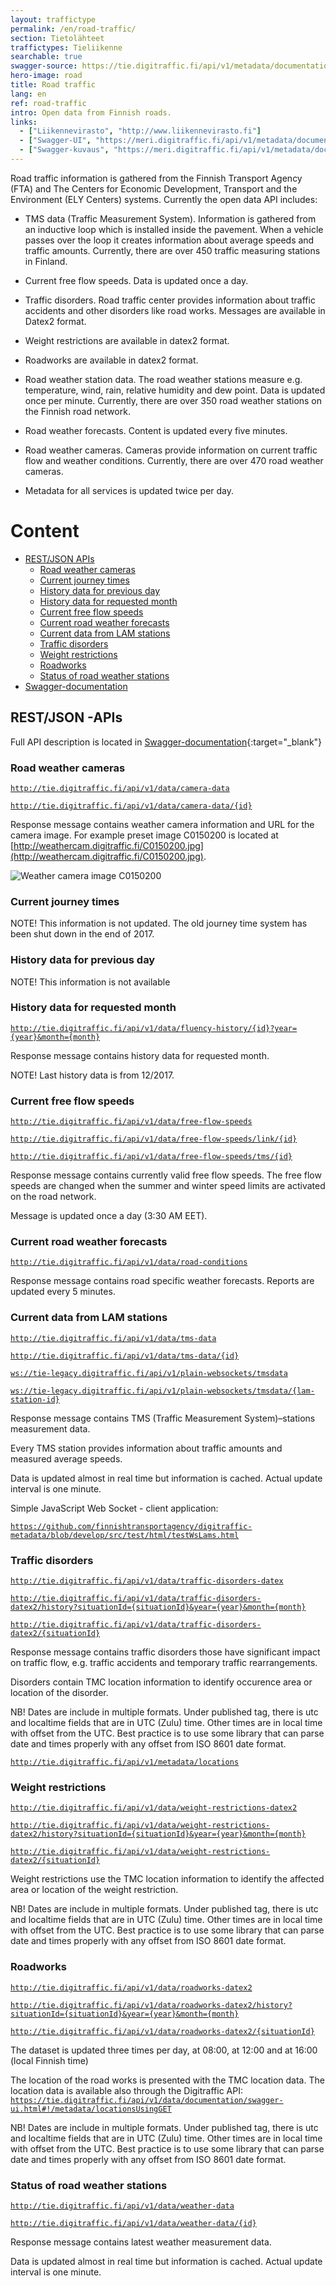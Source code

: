 ```yaml
---
layout: traffictype
permalink: /en/road-traffic/
section: Tietolähteet
traffictypes: Tieliikenne
searchable: true
swagger-source: https://tie.digitraffic.fi/api/v1/metadata/documentation/v2/api-docs?group=metadata-api
hero-image: road
title: Road traffic
lang: en
ref: road-traffic
intro: Open data from Finnish roads.
links:
  - ["Liikennevirasto", "http://www.liikennevirasto.fi"]
  - ["Swagger-UI", "https://meri.digitraffic.fi/api/v1/metadata/documentation/swagger-ui.html#/"]
  - ["Swagger-kuvaus", "https://meri.digitraffic.fi/api/v1/metadata/documentation/v2/api-docs?group=metadata-api"]
---
```


Road traffic information is gathered from the Finnish Transport Agency (FTA) and The Centers for Economic Development, Transport and the Environment (ELY Centers) systems.
Currently the open data API includes:

- TMS data (Traffic Measurement System). Information is gathered from an inductive loop which is installed inside the pavement. When a vehicle passes over the loop it creates information about average speeds and traffic amounts. Currently, there are over 450 traffic measuring stations in Finland.

- Current free flow speeds. Data is updated once a day.

- Traffic disorders. Road traffic center provides information about traffic accidents and other disorders like road works. Messages are available in Datex2 format.

- Weight restrictions are available in datex2 format.

- Roadworks are available in datex2 format.

- Road weather station data. The road weather stations measure e.g. temperature, wind, rain, relative humidity and dew point.  Data is updated once per minute. Currently, there are over 350 road weather stations on the Finnish road network.

- Road weather forecasts. Content is updated every five minutes.

- Road weather cameras. Cameras provide information on current traffic flow and weather conditions. Currently, there are over 470 road weather cameras.

- Metadata for all services is updated twice per day.

# Content
- [REST/JSON APIs](#restjson-apis)
    - [Road weather cameras](#road-weather-cameras)
    - [Current journey times](#current-journey-times)
    - [History data for previous day](#history-data-for-previous-day)
    - [History data for requested month](#history-data-for-requested-month)
    - [Current free flow speeds](#current-free-flow-speeds)
    - [Current road weather forecasts](#current-road-weather-forecasts)
    - [Current data from LAM stations](#current-data-from-lam-stations)
    - [Traffic disorders](#traffic-disorders)
    - [Weight restrictions](#weight-restrictions)
    - [Roadworks](#roadworks)
    - [Status of road weather stations](#status-of-road-weather-stations)
- [Swagger-documentation](#swagger-api)

## REST/JSON -APIs

Full API description is located in [Swagger-documentation](https://tie.digitraffic.fi/api/v1/metadata/documentation/swagger-ui.html){:target="_blank"}

### Road weather cameras

[```http://tie.digitraffic.fi/api/v1/data/camera-data```](http://tie.digitraffic.fi/api/v1/data/camera-data)

[```http://tie.digitraffic.fi/api/v1/data/camera-data/{id}```](http://tie.digitraffic.fi/api/v1/data/camera-data/{id})

Response message contains weather camera information and URL for the camera image. For example preset image C0150200 is located at [http://weathercam.digitraffic.fi/C0150200.jpg](http://weathercam.digitraffic.fi/C0150200.jpg).

![Weather camera image C0150200](https://weathercam.digitraffic.fi/C0150200.jpg)

### Current journey times

NOTE! This information is not updated. The old journey time system has been shut down in the end of 2017.

### History data for previous day 

NOTE! This information is not available

### History data for requested month
[```http://tie.digitraffic.fi/api/v1/data/fluency-history/{id}?year={year}&month={month}```](http://tie.digitraffic.fi/api/v1/data/fluency-history/{id}?year={year}&month={month})

Response message contains history data for requested month.

NOTE! Last history data is from 12/2017.

### Current free flow speeds

[```http://tie.digitraffic.fi/api/v1/data/free-flow-speeds```](http://tie.digitraffic.fi/api/v1/data/free-flow-speeds)

[```http://tie.digitraffic.fi/api/v1/data/free-flow-speeds/link/{id}```](http://tie.digitraffic.fi/api/v1/data/free-flow-speeds/link/{id})

[```http://tie.digitraffic.fi/api/v1/data/free-flow-speeds/tms/{id}```](http://tie.digitraffic.fi/api/v1/data/free-flow-speeds/tms/{id})

Response message contains currently valid free flow speeds. The free flow speeds are changed when the summer and winter speed limits are activated on the road network.

Message is updated once a day (3:30 AM EET).

### Current road weather forecasts

[```http://tie.digitraffic.fi/api/v1/data/road-conditions```](http://tie.digitraffic.fi/api/v1/data/road-conditions)

Response message contains road specific weather forecasts. Reports are updated every 5 minutes.

### Current data from LAM stations

[```http://tie.digitraffic.fi/api/v1/data/tms-data```](http://tie.digitraffic.fi/api/v1/data/tms-data)

[```http://tie.digitraffic.fi/api/v1/data/tms-data/{id}```](http://tie.digitraffic.fi/api/v1/data/tms-data/{id})

[```ws://tie-legacy.digitraffic.fi/api/v1/plain-websockets/tmsdata```](ws://tie-legacy.digitraffic.fi/api/v1/plain-websockets/tmsdata)

[```ws://tie-legacy.digitraffic.fi/api/v1/plain-websockets/tmsdata/{lam-station-id}```](ws://tie-legacy.digitraffic.fi/api/v1/plain-websockets/tmsdata/{lam-station-id})

Response message contains TMS (Traffic Measurement System)–stations measurement data.

Every TMS station provides information about traffic amounts and measured average speeds.

Data is updated almost in real time but information is cached. Actual update interval is one minute. 

Simple JavaScript Web Socket - client application:

[```https://github.com/finnishtransportagency/digitraffic-metadata/blob/develop/src/test/html/testWsLams.html```](https://github.com/finnishtransportagency/digitraffic-metadata/blob/develop/src/test/html/testWsLams.html)

### Traffic disorders

[```http://tie.digitraffic.fi/api/v1/data/traffic-disorders-datex```](http://tie.digitraffic.fi/api/v1/data/traffic-disorders-datex2)

[```http://tie.digitraffic.fi/api/v1/data/traffic-disorders-datex2/history?situationId={situationId}&year={year}&month={month}```](http://tie.digitraffic.fi/api/v1/data/traffic-disorders-datex2/history?situationId={situationId}&year={year}&month={month})

[```http://tie.digitraffic.fi/api/v1/data/traffic-disorders-datex2/{situationId}```](http://tie.digitraffic.fi/api/v1/data/traffic-disorders-datex2/{situationId})

Response message contains traffic disorders those have significant impact on traffic flow, e.g. traffic accidents and temporary traffic rearrangements. 

Disorders contain TMC location information to identify occurence area or location of the disorder.

NB! Dates are include in multiple formats. Under published tag, there is utc 
and localtime fields that are in UTC (Zulu) time. Other times are in local time 
with offset from the UTC. Best practice is to use some library that can parse 
date and times properly with any offset from ISO 8601 date format.

[```http://tie.digitraffic.fi/api/v1/metadata/locations```](http://tie.digitraffic.fi/api/v1/metadata/locations)

### Weight restrictions

[```http://tie.digitraffic.fi/api/v1/data/weight-restrictions-datex2```](http://tie.digitraffic.fi/api/v1/data/weight-restrictions-datex2)

[```http://tie.digitraffic.fi/api/v1/data/weight-restrictions-datex2/history?situationId={situationId}&year={year}&month={month}```](http://tie.digitraffic.fi/api/v1/data/weight-restrictions-datex2/history?situationId={situationId}&year={year}&month={month})

[```http://tie.digitraffic.fi/api/v1/data/weight-restrictions-datex2/{situationId}```](http://tie.digitraffic.fi/api/v1/data/weight-restrictions-datex2/{situationId})

Weight restrictions use the TMC location information to identify the affected area or location of the weight restriction.

NB! Dates are include in multiple formats. Under published tag, there is utc 
and localtime fields that are in UTC (Zulu) time. Other times are in local time 
with offset from the UTC. Best practice is to use some library that can parse 
date and times properly with any offset from ISO 8601 date format.

### Roadworks

[```http://tie.digitraffic.fi/api/v1/data/roadworks-datex2```](http://tie.digitraffic.fi/api/v1/data/roadworks-datex2)

[```http://tie.digitraffic.fi/api/v1/data/roadworks-datex2/history?situationId={situationId}&year={year}&month={month}```](http://tie.digitraffic.fi/api/v1/data/roadworks-datex2/history?situationId={situationId}&year={year}&month={month})

[```http://tie.digitraffic.fi/api/v1/data/roadworks-datex2/{situationId}```](http://tie.digitraffic.fi/api/v1/data/roadworks-datex2/{situationId})

The dataset is updated three times per day, at 08:00, at 12:00 and at 16:00 (local Finnish time)

The location of the road works is presented with the TMC location data. The location data is available also through the Digitraffic API:
[```https://tie.digitraffic.fi/api/v1/data/documentation/swagger-ui.html#!/metadata/locationsUsingGET```](https://tie.digitraffic.fi/api/v1/data/documentation/swagger-ui.html#!/metadata/locationsUsingGET)

NB! Dates are include in multiple formats. Under published tag, there is utc 
and localtime fields that are in UTC (Zulu) time. Other times are in local time 
with offset from the UTC. Best practice is to use some library that can parse 
date and times properly with any offset from ISO 8601 date format.

### Status of road weather stations

[```http://tie.digitraffic.fi/api/v1/data/weather-data```](http://tie.digitraffic.fi/api/v1/data/weather-data)

[```http://tie.digitraffic.fi/api/v1/data/weather-data/{id}```](http://tie.digitraffic.fi/api/v1/data/weather-data/{id})

Response message contains latest weather measurement data.

Data is updated almost in real time but information is cached. Actual update interval is one minute.
